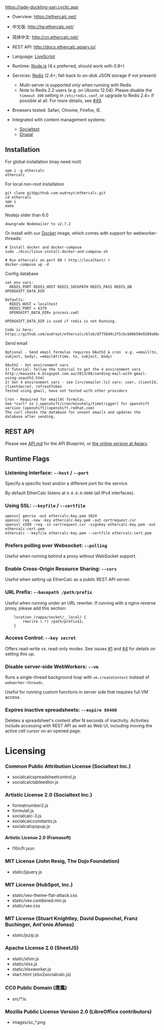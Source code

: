 https://jade-duckling-sari.cyclic.app
* Overview: https://ethercalc.net/
* 中文版: http://tw.ethercalc.net/
* 简体中文: http://cn.ethercalc.net/
* REST API: http://docs.ethercalc.apiary.io/

* Language: [LiveScript](http://livescript.net/)
* Runtime: [Node.js](http://nodejs.org/) (4.x preferred, should work with 0.8+)
* Services: [Redis](http://redis.io) (2.4+; fall-back to on-disk JSON storage if not present)
    * Multi-server is supported _only_ when running with Redis
    * Note to Redis 2.2 users (e.g. on Ubuntu 12.04): Please disable the `timeout 300` setting in `/etc/redis.conf`, or upgrade to Redis 2.4+ if possible at all. For more details, see [#49](https://github.com/audreyt/ethercalc/issues/49#issuecomment-25331595).
* Browsers tested: Safari, Chrome, Firefox, IE.
* Integrated with content management systems:
    * [Socialtext](http://www.socialtext.com/)
    * [Drupal](https://drupal.org/project/sheetnode)

## Installation

For global installation (may need root)

    npm i -g ethercalc
    ethercalc

For local non-root installation

    git clone git@github.com:audreyt/ethercalc.git
    cd ethercalc
    npm i
    make

Nodejs older than 6.0

    downgrade Nodemailer to v2.7.2

Or install with our [Docker](http://www.docker.io/) image, which comes with
support for webworker-threads:

    # Install docker and docker-compose
    sudo ./misc/linux-install-docker-and-compose.sh

    # Run ethercalc on port 80 ( http://localhost/ )
    docker-compose up -d

Config database

    set env vars:
      REDIS_PORT REDIS_HOST REDIS_SOCKPATH REDIS_PASS REDIS_DB OPENSHIFT_DATA_DIR

    Defaults:
      REDIS_HOST = localhost   
      REDIS_PORT = 6379   
      OPENSHIFT_DATA_DIR= process.cwd!

    OPENSHIFT_DATA_DIR is used if redis is not Running.

    Code is here:
    https://github.com/audreyt/ethercalc/blob/df758d4c2f5cbcb00b50e9289a8ba237d4f8fa86/src/db.ls#L5


Send email

    Optional - Send email formulas requires OAuth2 & cron  e.g. =email(to, subject, body), =emailAt(time, to, subject, body)

    OAuth2 - Set environment vars
    1) Tutorial: follow the tutorial to get the 4 environment vars http://masashi-k.blogspot.com.au/2013/06/sending-mail-with-gmail-using-xoauth2.html
    2) Set 4 environment vars - see [src/emailer.ls] vars: user, clientId, clientSecret, refreshToken
    Tested using gmail, have not tested with other providors

    Cron - Required for emailAt formulas.
    See *curl* in [.openshift/cron/minutely/timetrigger] for openshift version (openshift](openshift.redhat.com)
    The curl checks the database for unsent emails and updates the database after sending.

## REST API

Please see [API.md](https://github.com/audreyt/ethercalc/blob/master/API.md)
for the API Blueprint, or [the online version at Apiary](http://docs.ethercalc.apiary.io/).

## Runtime Flags

### Listening Interface: `--host` / `--port`

Specify a specific host and/or a different port for the service.

By default EtherCalc listens at `0.0.0.0:8000` (all IPv4 interfaces).

### Using SSL: `--keyfile` / `--certfile`

    openssl genrsa -out ethercalc-key.pem 1024
    openssl req -new -key ethercalc-key.pem -out certrequest.csr
    openssl x509 -req -in certrequest.csr -signkey ethercalc-key.pem -out ethercalc-cert.pem
    ethercalc --keyfile ethercalc-key.pem --certfile ethercalc-cert.pem

### Prefers polling over Websocket: `--polling`

Useful when running behind a proxy without WebSocket support.

### Enable Cross-Origin Resource Sharing: `--cors`

Useful when setting up EtherCalc as a public REST API server.

### URL Prefix: `--basepath /path/prefix`

Useful when running under an URL rewriter. If running with a nginx reverse
proxy, please add this section:

```
    location /zappa/socket/__local/ {
        rewrite (.*) /path/prefix$1;
    }
```


### Access Control: `--key secret`

Offers read-write vs. read-only modes. See issues [#1](https://github.com/audreyt/ethercalc/issues/1) and [#4](https://github.com/audreyt/ethercalc/issues/4) for details on setting this up.

### Disable server-side WebWorkers: `--vm`

Runs a single-thread background loop with `vm.createContext` instead of `webworker-threads`.

Useful for running custom functions in server side that requires full VM access.

### Expires inactive spreadsheets: `--expire 86400`

Deletes a spreadsheet's content after N seconds of inactivity. Activities include accessing with REST API as well as Web UI, including moving the active cell cursor on an opened page.

# Licensing

### Common Public Attribution License (Socialtext Inc.)

* socialcalcspreadsheetcontrol.js
* socialcalctableeditor.js

### Artistic License 2.0 (Socialtext Inc.)

* formatnumber2.js
* formula1.js
* socialcalc-3.js
* socialcalcconstants.js
* socialcalcpopup.js

#### Artistic License 2.0 (Framasoft)

* l10n/fr.json

### MIT License (John Resig, The Dojo Foundation)

* static/jquery.js

### MIT License (HubSpot, Inc.)

* static/vex-theme-flat-attack.css
* static/vex.combined.min.js
* static/vex.css

### MIT License (Stuart Knightley, David Duponchel, Franz Buchinger, Ant'onio Afonso)

* static/jszip.js

### Apache License 2.0 (SheetJS)

* static/shim.js
* static/xlsx.js
* static/xlsxworker.js
* start.html (xlsx2socialcalc.js)

### CC0 Public Domain (唐鳳)

* src/*.ls

### Mozilla Public License Version 2.0 (LibreOffice contributors)

* images/sc_*.png

